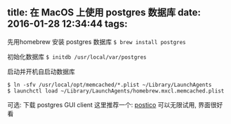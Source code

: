 title: 在 MacOS 上使用 postgres 数据库
date: 2016-01-28 12:34:44
tags:
---

先用homebrew 安装 postgres 数据库
`$ brew install postgres`

初始化数据库
`$ initdb /usr/local/var/postgres`

启动并开机自启动数据库
```
$ ln -sfv /usr/local/opt/memcached/*.plist ~/Library/LaunchAgents
$ launchctl load ~/Library/LaunchAgents/homebrew.mxcl.memcached.plist
```

可选: 下载 postgres GUI client
这里推荐一个: [postico](https://eggerapps.at/postico/) 可以无限试用, 界面很好看

